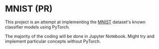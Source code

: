 # MNIST (PR)
This project is an attempt at implementing the [MNIST](http://yann.lecun.com/exdb/mnist/ "MNIST") dataset's known classifier models using PyTorch.

The majority of the coding will be done in Jupyter Notebook. Might try and implement particular concepts without PyTorch.
